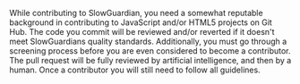 While contributing to SlowGuardian, you need a somewhat reputable background in contributing to
JavaScript and/or HTML5 projects on Git Hub. The code you commit will be reviewed and/or reverted if
it doesn't meet SlowGuardians quality standards. Additionally, you must go through a screening
process before you are even considered to become a contributor. The pull request will be fully
reviewed by artificial intelligence, and then by a human. Once a contributor you will still need to
follow all guidelines.
